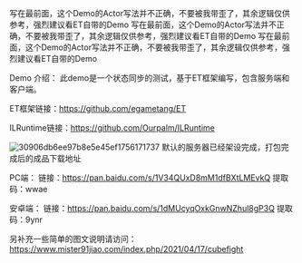 写在最前面，这个Demo的Actor写法并不正确，不要被我带歪了，其余逻辑仅供参考，强烈建议看ET自带的Demo
写在最前面，这个Demo的Actor写法并不正确，不要被我带歪了，其余逻辑仅供参考，强烈建议看ET自带的Demo
写在最前面，这个Demo的Actor写法并不正确，不要被我带歪了，其余逻辑仅供参考，强烈建议看ET自带的Demo

Demo 介绍：
此demo是一个状态同步的测试，基于ET框架编写，包含服务端和客户端。

ET框架链接：https://github.com/egametang/ET

ILRuntime链接：https://github.com/Ourpalm/ILRuntime

![30906db6ee97b8e5e45ef1756171737](https://user-images.githubusercontent.com/47842835/115104238-a4412200-9f89-11eb-86f7-7f9631aaa301.png)
默认的服务器已经架设完成，打包完成后的成品下载地址

PC端：
链接：https://pan.baidu.com/s/1V34QUxD8mM1dfBXtLMEvkQ 提取码：wwae 

安卓端：
链接：https://pan.baidu.com/s/1dMUcyqOxkGnwNZhul8gP3Q 提取码：9ynr 

另补充一些简单的图文说明请访问：https://www.mister91jiao.com/index.php/2021/04/17/cubefight

